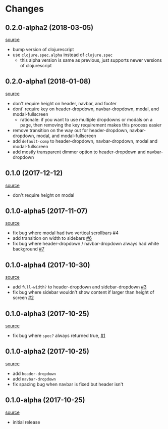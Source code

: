 # Changes

## 0.2.0-alpha2 (2018-03-05)

[source](https://github.com/gadfly361/re-surface/tree/v0.2.0-alpha2)

- bump version of clojurescript
- use `clojure.spec.alpha` instead of `clojure.spec`
  - this alpha version is same as previous, just supports newer versions of clojurescript

## 0.2.0-alpha1 (2018-01-08)

[source](https://github.com/gadfly361/re-surface/tree/v0.2.0-alpha1)

- don't require height on header, navbar, and footer
- dont' require key on header-dropdown, navbar-dropdown, modal, and modal-fullscreen
  - rationale: if you want to use multiple dropdowns or modals on a page, then removing the key requirement makes this process easier
- remove transition on the way out for header-dropdown, navbar-dropdown, modal, and modal-fullscreen
- add `default-comp` to header-dropdown, navbar-dropdown, modal and modal-fullscreen
- add mostly transparent dimmer option to header-dropdown and navbar-dropdown

## 0.1.0 (2017-12-12)

[source](https://github.com/gadfly361/re-surface/tree/v0.1.0)

- don't require height on modal

## 0.1.0-alpha5 (2017-11-07)

[source](https://github.com/gadfly361/re-surface/tree/v0.1.0-alpha5)

- fix bug where modal had two vertical scrollbars [#4](https://github.com/gadfly361/re-surface/issues/4)
- add transition on width to sidebars [#6](https://github.com/gadfly361/re-surface/issues/6)
- fix bug where header-dropdown / navbar-dropdown always had white background [#7](https://github.com/gadfly361/re-surface/issues/7)

## 0.1.0-alpha4 (2017-10-30)

[source](https://github.com/gadfly361/re-surface/tree/v0.1.0-alpha4)

- add `full-width?` to header-dropdown and sidebar-dropdown [#3](https://github.com/gadfly361/re-surface/issues/3)
- fix bug where sidebar wouldn't show content if larger than height of screen [#2](https://github.com/gadfly361/re-surface/issues/2)

## 0.1.0-alpha3 (2017-10-25)

[source](https://github.com/gadfly361/re-surface/tree/v0.1.0-alpha3)

- fix bug where `spec?` always returned true, [#1](https://github.com/gadfly361/re-surface/issues/1)

## 0.1.0-alpha2 (2017-10-25)

[source](https://github.com/gadfly361/re-surface/tree/v0.1.0-alpha2)

- add `header-dropdown`
- add `navbar-dropdown`
- fix spacing bug when navbar is fixed but header isn't

## 0.1.0-alpha (2017-10-25)

[source](https://github.com/gadfly361/re-surface/tree/v0.1.0-alpha)

- initial release
